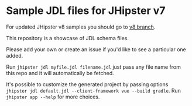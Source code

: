 # Sample JDL files for JHipster v7

For updated JHipster v8 samples you should go to [v8 branch](https://github.com/jhipster/jdl-samples/tree/v8).

This repository is a showcase of JDL schema files.

Please add your own or create an issue if you'd like to see a particular one added.

Run `jhipster jdl myfile.jdl filename.jdl` just pass any file name from this repo and it will automatically be fetched.

It's possible to customize the generated project by passing options `jhipster jdl default.jdl --client-framework vue --build gradle`. Run `jhipster app --help` for more choices.
